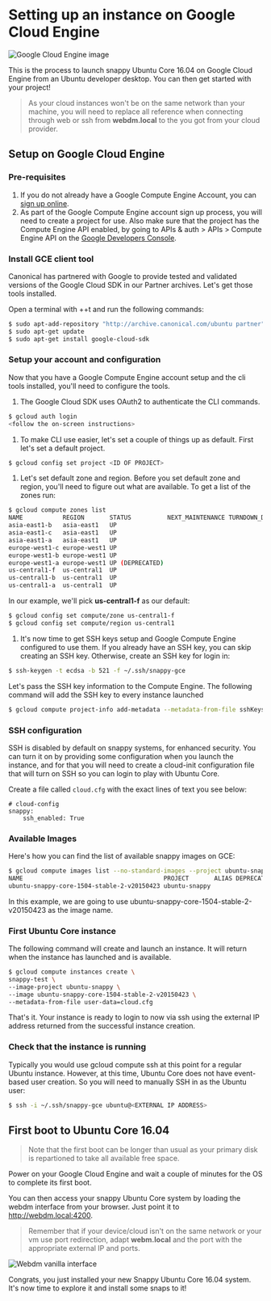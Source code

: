# Setting up an instance on Google Cloud Engine

![Google Cloud Engine image](https://raw.githubusercontent.com/ubuntu-core/snappy-dev-website/master/src/img/devices/gce.png "Google Cloud Engine image")

This is the process to launch snappy Ubuntu Core 16.04 on Google Cloud Engine from an Ubuntu developer desktop.
You can then get started with your project!

> As your cloud instances won't be on the same network than your machine, you will need to replace all reference when
> connecting through web or ssh from **webdm.local** to the **<external-ip>** you got from your cloud provider.

## Setup on Google Cloud Engine

### Pre-requisites

1. If you do not already have a Google Compute Engine Account, you can [sign up online](https://cloud.google.com/compute/docs/signup).
1.  As part of the Google Compute Engine account sign up process, you will need to create a project for use. Also make
sure that the project has the Compute Engine API enabled, by going to APIs & auth > APIs > Compute Engine API on the
[Google Developers Console](https://console.developers.google.com).

### Install GCE client tool

Canonical has partnered with Google to provide tested and validated versions of the Google Cloud SDK in our Partner
archives. Let's get those tools installed.

Open a terminal with <Ctrl>+<Alt>+t and run the following commands:
```sh
$ sudo apt-add-repository "http://archive.canonical.com/ubuntu partner"
$ sudo apt-get update
$ sudo apt-get install google-cloud-sdk
```

### Setup your account and configuration

Now that you have a Google Compute Engine account setup and the cli tools installed, you'll need to configure the tools.

1. The Google Cloud SDK uses OAuth2 to authenticate the CLI commands.
```sh
$ gcloud auth login
<follow the on-screen instructions>
```

1. To make CLI use easier, let's set a couple of things up as default. First let's set a default project.
```sh
$ gcloud config set project <ID OF PROJECT>
```

1. Let's set default zone and region. Before you set default zone and region, you'll need to figure out what are
available. To get a list of the zones run:

```sh
$ gcloud compute zones list
NAME           REGION       STATUS          NEXT_MAINTENANCE TURNDOWN_DATE
asia-east1-b   asia-east1   UP
asia-east1-c   asia-east1   UP
asia-east1-a   asia-east1   UP
europe-west1-c europe-west1 UP
europe-west1-b europe-west1 UP
europe-west1-a europe-west1 UP (DEPRECATED)
us-central1-f  us-central1  UP
us-central1-b  us-central1  UP
us-central1-a  us-central1  UP
```

In our example, we'll pick **us-central1-f** as our default:
```sh
$ gcloud config set compute/zone us-central1-f
$ gcloud config set compute/region us-central1
```

1. It's now time to get SSH keys setup and Google Compute Engine configured to use them. If you already have an SSH key, you can
 skip creating an SSH key. Otherwise, create an SSH key for login in:
```sh
$ ssh-keygen -t ecdsa -b 521 -f ~/.ssh/snappy-gce
```

Let's pass the SSH key information to the Compute Engine. The following command will add the SSH key to every instance launched
```sh
$ gcloud compute project-info add-metadata --metadata-from-file sshKeys=~/.ssh/snappy-gce.pub
```

### SSH configuration

SSH is disabled by default on snappy systems, for enhanced security. You can turn it on by providing some configuration
when you launch the instance, and for that you will need to create a cloud-init configuration file that will turn on SSH
so you can login to play with Ubuntu Core.

Create a file called `cloud.cfg` with the exact lines of text you see below:
```
# cloud-config
snappy:
    ssh_enabled: True
```

### Available Images
Here's how you can find the list of available snappy images on GCE:
```sh
$ gcloud compute images list --no-standard-images --project ubuntu-snappy
NAME                                       PROJECT       ALIAS DEPRECATED STATUS
ubuntu-snappy-core-1504-stable-2-v20150423 ubuntu-snappy                  READY
```

In this example, we are going to use ubuntu-snappy-core-1504-stable-2-v20150423 as the image name.

### First Ubuntu Core instance

 The following command will create and launch an instance. It will return when the instance has launched and is available.
 ```sh
$ gcloud compute instances create \
snappy-test \
--image-project ubuntu-snappy \
--image ubuntu-snappy-core-1504-stable-2-v20150423 \
--metadata-from-file user-data=cloud.cfg
```

That's it. Your instance is ready to login to now via ssh using the external IP address returned from the successful instance creation.

### Check that the instance is running

Typically you would use gcloud compute ssh <name> at this point for a regular Ubuntu instance. However, at this time,
Ubuntu Core does not have event-based user creation. So you will need to manually SSH in as the Ubuntu user:
```sh
$ ssh -i ~/.ssh/snappy-gce ubuntu@<EXTERNAL IP ADDRESS>
```

## First boot to Ubuntu Core 16.04

> Note that the first boot can be longer than usual as your primary disk is repartioned to take all available free space.

Power on your Google Cloud Engine and wait a couple of minutes for the OS to complete its first boot.

You can then access your snappy Ubuntu Core system by loading the webdm interface from your browser. Just point it to
http://webdm.local:4200.

> Remember that if your device/cloud isn't on the same network or your vm use port redirection, adapt **webm.local** and
> the port with the appropriate external IP and ports.

![Webdm vanilla interface](https://raw.githubusercontent.com/ubuntu-core/snappy-dev-website/master/src/img/setup/webdm.png)



Congrats, you just installed your new Snappy Ubuntu Core 16.04 system. It's now time to explore it and
install some snaps to it!
